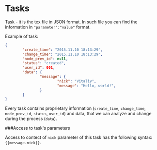 # Tasks
Task - it is the tex file in JSON format. In such file you can find the information in `"parameter":"value"` format.

Example of task:

```json
{
        "create_time": "2015.11.10 18:13:29",
        "change_time": "2015.11.10 18:13:29",
        "node_prev_id": null,
        "status": "created",
        "user_id": 001,
        "data": {
                "message": {
                        "nick": "Vitaliy",
                        "message": "Hello, world!",
                }
        }
}
```

Every task contains proprietary information (`create_time`, `change_time`, `node_prev_id`, `status`, `user_id`) and data, that we can analyze and change during the process (`data`).

###Access to task's parameters

Access to contect of  `nick` parameter of this task has the following syntax: `{{message.nick}}`.


